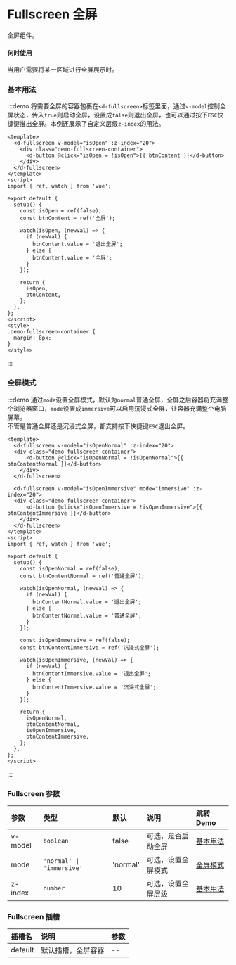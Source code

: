 # Fullscreen 全屏

全屏组件。

#### 何时使用

当用户需要将某一区域进行全屏展示时。

### 基本用法

:::demo 将需要全屏的容器包裹在`<d-fullscreen>`标签里面，通过`v-model`控制全屏状态，传入`true`则启动全屏，设置成`false`则退出全屏，也可以通过按下`ESC`快捷键推出全屏。本例还展示了自定义层级`z-index`的用法。

```vue
<template>
  <d-fullscreen v-model="isOpen" :z-index="20">
    <div class="demo-fullscreen-container">
      <d-button @click="isOpen = !isOpen">{{ btnContent }}</d-button>
    </div>
  </d-fullscreen>
</template>
<script>
import { ref, watch } from 'vue';

export default {
  setup() {
    const isOpen = ref(false);
    const btnContent = ref('全屏');

    watch(isOpen, (newVal) => {
      if (newVal) {
        btnContent.value = '退出全屏';
      } else {
        btnContent.value = '全屏';
      }
    });

    return {
      isOpen,
      btnContent,
    };
  },
};
</script>
<style>
.demo-fullscreen-container {
  margin: 8px;
}
</style>
```

:::

### 全屏模式

:::demo 通过`mode`设置全屏模式，默认为`normal`普通全屏，全屏之后容器将充满整个浏览器窗口，`mode`设置成`immersive`可以启用沉浸式全屏，让容器充满整个电脑屏幕。<br>不管是普通全屏还是沉浸式全屏，都支持按下快捷键`ESC`退出全屏。

```vue
<template>
  <d-fullscreen v-model="isOpenNormal" :z-index="20">
  <div class="demo-fullscreen-container">
      <d-button @click="isOpenNormal = !isOpenNormal">{{ btnContentNormal }}</d-button>
    </div>
  </d-fullscreen>
  
  <d-fullscreen v-model="isOpenImmersive" mode="immersive" :z-index="20">
  <div class="demo-fullscreen-container">
      <d-button @click="isOpenImmersive = !isOpenImmersive">{{ btnContentImmersive }}</d-button>
    </div>
  </d-fullscreen>
</template>
<script>
import { ref, watch } from 'vue';

export default {
  setup() {
    const isOpenNormal = ref(false);
    const btnContentNormal = ref('普通全屏');

    watch(isOpenNormal, (newVal) => {
      if (newVal) {
        btnContentNormal.value = '退出全屏';
      } else {
        btnContentNormal.value = '普通全屏';
      }
    });

    const isOpenImmersive = ref(false);
    const btnContentImmersive = ref('沉浸式全屏');

    watch(isOpenImmersive, (newVal) => {
      if (newVal) {
        btnContentImmersive.value = '退出全屏';
      } else {
        btnContentImmersive.value = '沉浸式全屏';
      }
    });

    return {
      isOpenNormal,
      btnContentNormal,
      isOpenImmersive,
      btnContentImmersive,
    };
  },
};
</script>
```

:::

### Fullscreen 参数

|  参数   |          类型           |   默认   | 说明               | 跳转 Demo                 |
| :----- | :--------------------- | :------ | :----------------- | :------------------------- |
| v-model |        `boolean`        |  false   | 可选，是否启动全屏 | [基本用法](#基本用法) |
|  mode   | `'normal' \| 'immersive'`  | 'normal' | 可选，设置全屏模式 | [全屏模式](#全屏模式) |
| z-index |        `number`         |    10    | 可选，设置全屏层级 | [基本用法](#基本用法) |

### Fullscreen 插槽

| 插槽名  | 说明                     | 参数                |
| :------ | :----------------------- | :------------------ |
| default | 默认插槽，全屏容器   | -- |


